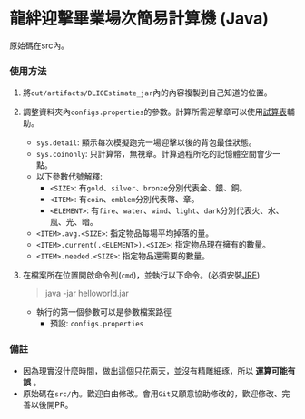 # 龍絆迎擊畢業場次簡易計算機 (Java)

原始碼在src內。

### 使用方法

1. 將`out/artifacts/DLIOEstimate_jar`內的內容複製到自己知道的位置。
2. 調整資料夾內`configs.properties`的參數。計算所需迎擊章可以使用[試算表](http://github.com/RaenonX/dragalia-data-track)輔助。
    - `sys.detail`: 顯示每次模擬跑完一場迎擊以後的背包最佳狀態。
    - `sys.coinonly`: 只計算幣，無視章。計算過程所吃的記憶體空間會少一點。
    - 以下參數代號解釋:
        - `<SIZE>`: 有`gold`、`silver`、`bronze`分別代表金、銀、銅。
        - `<ITEM>`: 有`coin`、`emblem`分別代表幣、章。
        - `<ELEMENT>`: 有`fire`、`water`、`wind`、`light`、`dark`分別代表火、水、風、光、暗。
    - `<ITEM>.avg.<SIZE>`: 指定物品每場平均掉落的量。
    - `<ITEM>.current(.<ELEMENT>).<SIZE>`: 指定物品現在擁有的數量。
    - `<ITEM>.needed.<SIZE>`: 指定物品還需要的數量。
    
2. 在檔案所在位置開啟命令列(`cmd`)，並執行以下命令。(必須安裝[JRE](https://www.java.com/en/download/windows-64bit.jsp))
    > java -jar helloworld.jar
    - 執行的第一個參數可以是參數檔案路徑 
        - 預設: `configs.properties`

### 備註
- 因為現實沒什麼時間，做出這個只花兩天，並沒有精雕細琢，所以 **運算可能有誤** 。
- 原始碼在`src/`內。歡迎自由修改。會用`Git`又願意協助修改的，歡迎修改、完善以後開PR。